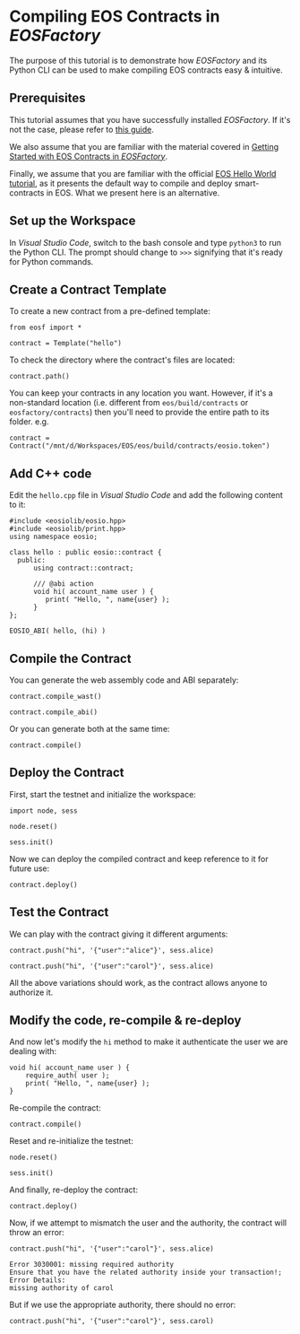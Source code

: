 # Compiling EOS Contracts in *EOSFactory*

The purpose of this tutorial is to demonstrate how *EOSFactory* and its Python CLI can be used to make compiling EOS contracts easy & intuitive.

## Prerequisites

This tutorial assumes that you have successfully installed *EOSFactory*. If it's not the case, please refer to [this guide](InstallingEOSFactory.md).

We also assume that you are familiar with the material covered in [Getting Started with EOS Contracts in *EOSFactory*](GettingStartedwithEOSContractsinEOSFactory.md).

Finally, we assume that you are familiar with the official [EOS Hello World tutorial](https://github.com/EOSIO/eos/wiki/Tutorial-Hello-World-Contract), as it presents the default way to compile and deploy smart-contracts in EOS. What we present here is an alternative.

## Set up the Workspace

In *Visual Studio Code*, switch to the bash console and type `python3` to run the Python CLI. The prompt should change to `>>>` signifying that it's ready for Python commands.

## Create a Contract Template

To create a new contract from a pre-defined template:

```
from eosf import *
```

```
contract = Template("hello")
```

To check the directory where the contract's files are located:

```
contract.path()
```

You can keep your contracts in any location you want. However, if it's a non-standard location (i.e. different from `eos/build/contracts` or `eosfactory/contracts`) then you'll need to provide the entire path to its folder. e.g.

```
contract = Contract("/mnt/d/Workspaces/EOS/eos/build/contracts/eosio.token")
```

## Add C++ code

Edit the `hello.cpp` file in *Visual Studio Code* and add the following content to it:

```
#include <eosiolib/eosio.hpp>
#include <eosiolib/print.hpp>
using namespace eosio;

class hello : public eosio::contract {
  public:
      using contract::contract;

      /// @abi action 
      void hi( account_name user ) {
         print( "Hello, ", name{user} );
      }
};

EOSIO_ABI( hello, (hi) )
```

## Compile the Contract

You can generate the web assembly code and ABI separately:

```
contract.compile_wast()
```

```
contract.compile_abi()
```

Or you can generate both at the same time:

```
contract.compile()
```

## Deploy the Contract

First, start the testnet and initialize the workspace:

```
import node, sess
```

```
node.reset()
```

```
sess.init()
```

Now we can deploy the compiled contract and keep reference to it for future use:

```
contract.deploy()
```

## Test the Contract

We can play with the contract giving it different arguments:

```
contract.push("hi", '{"user":"alice"}', sess.alice)
```

```
contract.push("hi", '{"user":"carol"}', sess.alice)
```

All the above variations should work, as the contract allows anyone to authorize it.

## Modify the code, re-compile & re-deploy

And now let's modify the `hi` method to make it authenticate the user we are dealing with:

```
void hi( account_name user ) {
	require_auth( user );
	print( "Hello, ", name{user} );
}
```

Re-compile the contract:

```
contract.compile()
```

Reset and re-initialize the testnet:

```
node.reset()
```

```
sess.init()
```

And finally, re-deploy the contract:

```
contract.deploy()
```

Now, if we attempt to mismatch the user and the authority, the contract will throw an error:

```
contract.push("hi", '{"user":"carol"}', sess.alice)
```

```
Error 3030001: missing required authority
Ensure that you have the related authority inside your transaction!;
Error Details:
missing authority of carol
```

But if we use the appropriate authority, there should no error:

```
contract.push("hi", '{"user":"carol"}', sess.carol)
```

